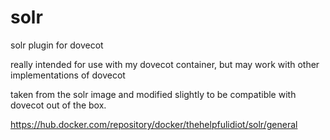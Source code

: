 # solr
solr plugin for dovecot

really intended for use with my dovecot container, but may work with other implementations of dovecot

taken from the solr image and modified slightly to be compatible with dovecot out of the box.

https://hub.docker.com/repository/docker/thehelpfulidiot/solr/general
